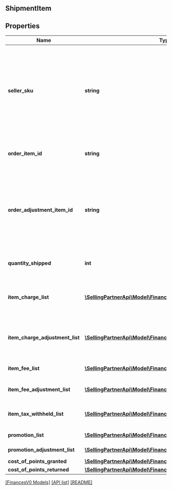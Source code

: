 ## ShipmentItem

## Properties

Name | Type | Description | Notes
------------ | ------------- | ------------- | -------------
**seller_sku** | **string** | The seller SKU of the item. The seller SKU is qualified by the seller&#39;s seller ID, which is included with every call to the Selling Partner API. | [optional]
**order_item_id** | **string** | An Amazon-defined order item identifier. | [optional]
**order_adjustment_item_id** | **string** | An Amazon-defined order adjustment identifier defined for refunds, guarantee claims, and chargeback events. | [optional]
**quantity_shipped** | **int** | The number of items shipped. | [optional]
**item_charge_list** | [**\SellingPartnerApi\Model\FinancesV0\ChargeComponent[]**](ChargeComponent.md) | A list of charge information on the seller&#39;s account. | [optional]
**item_charge_adjustment_list** | [**\SellingPartnerApi\Model\FinancesV0\ChargeComponent[]**](ChargeComponent.md) | A list of charge information on the seller&#39;s account. | [optional]
**item_fee_list** | [**\SellingPartnerApi\Model\FinancesV0\FeeComponent[]**](FeeComponent.md) | A list of fee component information. | [optional]
**item_fee_adjustment_list** | [**\SellingPartnerApi\Model\FinancesV0\FeeComponent[]**](FeeComponent.md) | A list of fee component information. | [optional]
**item_tax_withheld_list** | [**\SellingPartnerApi\Model\FinancesV0\TaxWithheldComponent[]**](TaxWithheldComponent.md) | A list of information about taxes withheld. | [optional]
**promotion_list** | [**\SellingPartnerApi\Model\FinancesV0\Promotion[]**](Promotion.md) | A list of promotions. | [optional]
**promotion_adjustment_list** | [**\SellingPartnerApi\Model\FinancesV0\Promotion[]**](Promotion.md) | A list of promotions. | [optional]
**cost_of_points_granted** | [**\SellingPartnerApi\Model\FinancesV0\Currency**](Currency.md) |  | [optional]
**cost_of_points_returned** | [**\SellingPartnerApi\Model\FinancesV0\Currency**](Currency.md) |  | [optional]

[[FinancesV0 Models]](../) [[API list]](../../Api) [[README]](../../../README.md)
